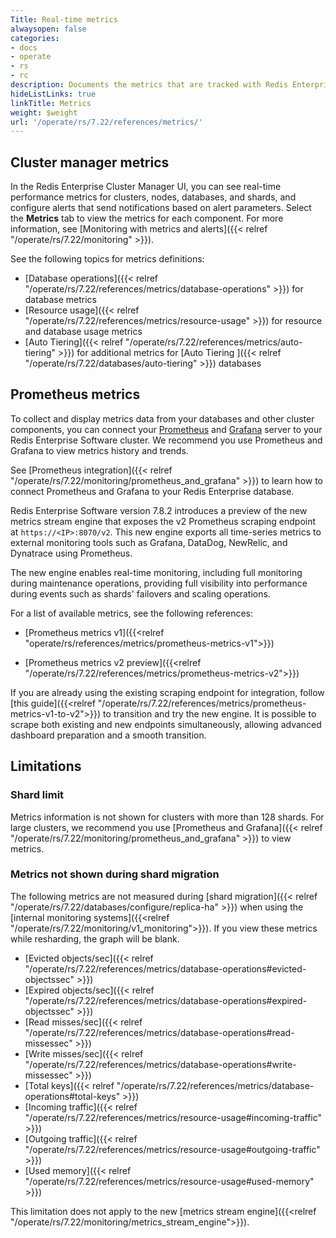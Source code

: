```yaml
---
Title: Real-time metrics
alwaysopen: false
categories:
- docs
- operate
- rs
- rc
description: Documents the metrics that are tracked with Redis Enterprise Software.
hideListLinks: true
linkTitle: Metrics
weight: $weight
url: '/operate/rs/7.22/references/metrics/'
---
```


## Cluster manager metrics

In the Redis Enterprise Cluster Manager UI, you can see real-time performance metrics for clusters, nodes, databases, and shards, and configure alerts that send notifications based on alert parameters. Select the **Metrics** tab to view the metrics for each component. For more information, see [Monitoring with metrics and alerts]({{< relref "/operate/rs/7.22/monitoring" >}}).

See the following topics for metrics definitions:
- [Database operations]({{< relref "/operate/rs/7.22/references/metrics/database-operations" >}}) for database metrics
- [Resource usage]({{< relref "/operate/rs/7.22/references/metrics/resource-usage" >}}) for resource and database usage metrics
- [Auto Tiering]({{< relref "/operate/rs/7.22/references/metrics/auto-tiering" >}}) for additional metrics for [Auto Tiering ]({{< relref "/operate/rs/7.22/databases/auto-tiering" >}}) databases

## Prometheus metrics

To collect and display metrics data from your databases and other cluster components,
you can connect your [Prometheus](https://prometheus.io/) and [Grafana](https://grafana.com/) server to your Redis Enterprise Software cluster. We recommend you use Prometheus and Grafana to view metrics history and trends.

See [Prometheus integration]({{< relref "/operate/rs/7.22/monitoring/prometheus_and_grafana" >}}) to learn how to connect Prometheus and Grafana to your Redis Enterprise database.

Redis Enterprise Software version 7.8.2 introduces a preview of the new metrics stream engine that exposes the v2  Prometheus scraping endpoint at `https://<IP>:8070/v2`.
This new engine exports all time-series metrics to external monitoring tools such as Grafana, DataDog, NewRelic, and Dynatrace using Prometheus.

The new engine enables real-time monitoring, including full monitoring during maintenance operations, providing full visibility into performance during events such as shards' failovers and scaling operations.

For a list of available metrics, see the following references:

- [Prometheus metrics v1]({{<relref "operate/rs/references/metrics/prometheus-metrics-v1">}})

- [Prometheus metrics v2 preview]({{<relref "/operate/rs/7.22/references/metrics/prometheus-metrics-v2">}})

If you are already using the existing scraping endpoint for integration, follow [this guide]({{<relref "/operate/rs/7.22/references/metrics/prometheus-metrics-v1-to-v2">}}) to transition and try the new engine. It is possible to scrape both existing and new endpoints simultaneously, allowing advanced dashboard preparation and a smooth transition.

## Limitations

### Shard limit

Metrics information is not shown for clusters with more than 128 shards. For large clusters, we recommend you use [Prometheus and Grafana]({{< relref "/operate/rs/7.22/monitoring/prometheus_and_grafana" >}}) to view metrics.

### Metrics not shown during shard migration

The following metrics are not measured during [shard migration]({{< relref "/operate/rs/7.22/databases/configure/replica-ha" >}}) when using the [internal monitoring systems]({{<relref "/operate/rs/7.22/monitoring/v1_monitoring">}}). If you view these metrics while resharding, the graph will be blank.

- [Evicted objects/sec]({{< relref "/operate/rs/7.22/references/metrics/database-operations#evicted-objectssec" >}})
- [Expired objects/sec]({{< relref "/operate/rs/7.22/references/metrics/database-operations#expired-objectssec" >}})
- [Read misses/sec]({{< relref "/operate/rs/7.22/references/metrics/database-operations#read-missessec" >}})
- [Write misses/sec]({{< relref "/operate/rs/7.22/references/metrics/database-operations#write-missessec" >}})
- [Total keys]({{< relref "/operate/rs/7.22/references/metrics/database-operations#total-keys" >}})
- [Incoming traffic]({{< relref "/operate/rs/7.22/references/metrics/resource-usage#incoming-traffic" >}})
- [Outgoing traffic]({{< relref "/operate/rs/7.22/references/metrics/resource-usage#outgoing-traffic" >}})
- [Used memory]({{< relref "/operate/rs/7.22/references/metrics/resource-usage#used-memory" >}})

This limitation does not apply to the new [metrics stream engine]({{<relref "/operate/rs/7.22/monitoring/metrics_stream_engine">}}).
